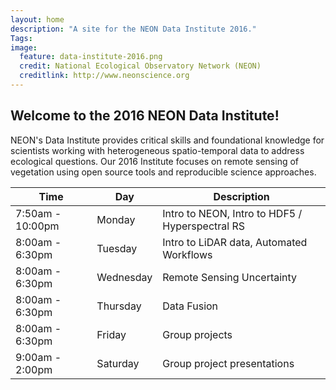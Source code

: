 ```yaml
---
layout: home
description: "A site for the NEON Data Institute 2016."
Tags:
image:
  feature: data-institute-2016.png
  credit: National Ecological Observatory Network (NEON)
  creditlink: http://www.neonscience.org
---
```



## Welcome to the 2016 NEON Data Institute!

NEON's Data Institute provides critical skills and foundational knowledge for
scientists working with heterogeneous
spatio-temporal data to address ecological questions. Our 2016 Institute focuses
on remote sensing of vegetation using open source tools and reproducible
science approaches.

|Time | Day | Description
|---|---|---|
|7:50am - 10:00pm| Monday|Intro to NEON, Intro to HDF5 / Hyperspectral RS|
|8:00am - 6:30pm| Tuesday|Intro to LiDAR data, Automated Workflows|
|8:00am - 6:30pm| Wednesday|Remote Sensing Uncertainty|
|8:00am - 6:30pm| Thursday|Data Fusion|
|8:00am - 6:30pm| Friday|Group projects|
|9:00am - 2:00pm| Saturday|Group project presentations|
